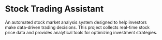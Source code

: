 # Stock Trading Assistant

An automated stock market analysis system designed to help investors make data-driven trading decisions.
This project collects real-time stock price data and provides analytical tools for optimizing investment strategies.
